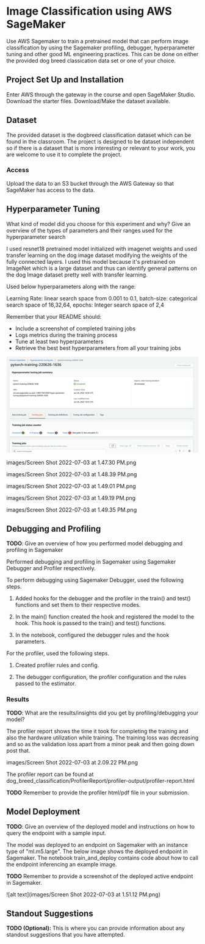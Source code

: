 # Image Classification using AWS SageMaker

Use AWS Sagemaker to train a pretrained model that can perform image classification by using the Sagemaker profiling, debugger, hyperparameter tuning and other good ML engineering practices. This can be done on either the provided dog breed classication data set or one of your choice.

## Project Set Up and Installation
Enter AWS through the gateway in the course and open SageMaker Studio. 
Download the starter files.
Download/Make the dataset available. 

## Dataset
The provided dataset is the dogbreed classification dataset which can be found in the classroom.
The project is designed to be dataset independent so if there is a dataset that is more interesting or relevant to your work, you are welcome to use it to complete the project.

### Access
Upload the data to an S3 bucket through the AWS Gateway so that SageMaker has access to the data. 

## Hyperparameter Tuning
What kind of model did you choose for this experiment and why? Give an overview of the types of parameters and their ranges used for the hyperparameter search

I used resnet18 pretrained model initialized with imagenet weights and used transfer learning on the dog image dataset modifying the weights of the fully connected layers. I used this model because it's pretrained on ImageNet which is a large dataset and thus can identify general patterns on the dog Image dataset pretty well with transfer learning. 

Used below hyperparameters along with the range:

Learning Rate: linear search space from 0.001 to 0.1,
batch-size: categorical search space of 16,32,64,
epochs: Integer search space of 2,4

Remember that your README should:
- Include a screenshot of completed training jobs
- Logs metrics during the training process
- Tune at least two hyperparameters
- Retrieve the best best hyperparameters from all your training jobs

![alt text](https://github.com/rajshekar2591/udacity_ML_Engineer/blob/main/dog_breed_classification/images/Screen%20Shot%202022-07-03%20at%201.47.19%20PM.png)

images/Screen Shot 2022-07-03 at 1.47.30 PM.png

images/Screen Shot 2022-07-03 at 1.48.39 PM.png

images/Screen Shot 2022-07-03 at 1.49.01 PM.png

images/Screen Shot 2022-07-03 at 1.49.19 PM.png

images/Screen Shot 2022-07-03 at 1.49.35 PM.png




## Debugging and Profiling
**TODO**: Give an overview of how you performed model debugging and profiling in Sagemaker

Performed debugging and profiling in Sagemaker using Sagemaker Debugger and Profiler respectively. 

To perform debugging using Sagemaker Debugger, used the following steps.

1. Added hooks for the debugger and the profiler in the train() and test() functions and set them to their respective modes. 

2. In the main() function created the hook and registered the model to the hook. This hook is passed to the train() and test() functions.

3. In the notebook, configured the debugger rules and the hook parameters.

For the profiler, used the following steps.

1. Created profiler rules and config.

2. The debugger configuration, the profiler configuration and the rules passed to the estimator.

### Results
**TODO**: What are the results/insights did you get by profiling/debugging your model?

The profiler report shows the time it took for completing the training and also the hardware utilization while training. The training loss was decreasing and so as the validation loss apart from a minor peak and then going down post that.

images/Screen Shot 2022-07-03 at 2.09.22 PM.png

The profiler report can be found at dog_breed_classification/ProfilerReport/profiler-output/profiler-report.html



**TODO** Remember to provide the profiler html/pdf file in your submission.


## Model Deployment
**TODO**: Give an overview of the deployed model and instructions on how to query the endpoint with a sample input.

The model was deployed to an endpoint on Sagemaker with an instance type of "ml.m5.large". The below image shows the deployed endpoint in Sagemaker. The notebook train_and_deploy contains code about how to call the endpoint inferencing an example image.

**TODO** Remember to provide a screenshot of the deployed active endpoint in Sagemaker.

![alt text](images/Screen Shot 2022-07-03 at 1.51.12 PM.png)

## Standout Suggestions
**TODO (Optional):** This is where you can provide information about any standout suggestions that you have attempted.
